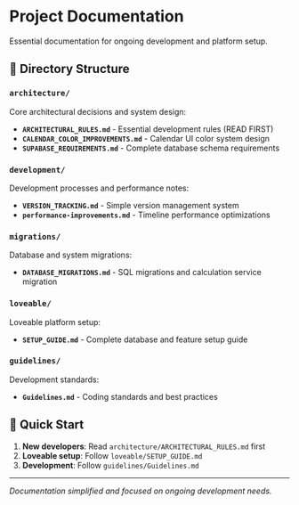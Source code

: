 # Project Documentation

Essential documentation for ongoing development and platform setup.

## 📁 Directory Structure

### `architecture/`
Core architectural decisions and system design:
- **`ARCHITECTURAL_RULES.md`** - Essential development rules (READ FIRST)
- **`CALENDAR_COLOR_IMPROVEMENTS.md`** - Calendar UI color system design
- **`SUPABASE_REQUIREMENTS.md`** - Complete database schema requirements

### `development/`
Development processes and performance notes:
- **`VERSION_TRACKING.md`** - Simple version management system
- **`performance-improvements.md`** - Timeline performance optimizations

### `migrations/`
Database and system migrations:
- **`DATABASE_MIGRATIONS.md`** - SQL migrations and calculation service migration

### `loveable/`
Loveable platform setup:
- **`SETUP_GUIDE.md`** - Complete database and feature setup guide

### `guidelines/`
Development standards:
- **`Guidelines.md`** - Coding standards and best practices

## 🚀 Quick Start

1. **New developers**: Read `architecture/ARCHITECTURAL_RULES.md` first
2. **Loveable setup**: Follow `loveable/SETUP_GUIDE.md`
3. **Development**: Follow `guidelines/Guidelines.md`

---

*Documentation simplified and focused on ongoing development needs.*

